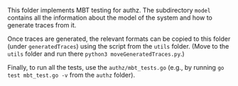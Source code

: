 This folder implements MBT testing for authz.
The subdirectory `model` contains all the information about the model of the system and how to generate traces from it.

Once traces are generated, the relevant formats can be copied to this folder (under `generatedTraces`) using the script from the `utils` folder. (Move to the `utils` folder and run there `python3 moveGeneratedTraces.py`.)

Finally, to run all the tests, use the `authz/mbt_tests.go` (e.g., by running `go test mbt_test.go -v` from the `authz` folder).